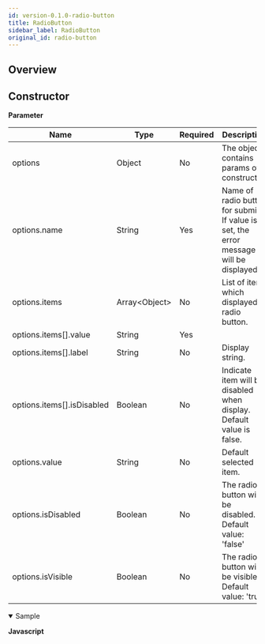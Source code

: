 ```yaml
---
id: version-0.1.0-radio-button
title: RadioButton
sidebar_label: RadioButton
original_id: radio-button
---
```


## Overview

## Constructor

**Parameter**

| Name                       | Type                            | Required | Description                                                                                         |
| -------------------------- | ------------------------------- | -------- | --------------------------------------------------------------------------------------------------- |
| options                    | Object                          | No       | The object contains params of constructor.                                                          |
| options.name               | String                          | Yes      | Name of radio button for submit.<br> If value isn't set, the error message will be displayed. |
| options.items              | Array&lt;Object&gt; | No       | List of item which displayed in radio button.                                                       |
| options.items[].value      | String                          | Yes      |                                                                                                     |
| options.items[].label      | String                          | No       | Display string.                                                                                     |
| options.items[].isDisabled | Boolean                         | No       | Indicate item will be disabled when display. Default value is false.                                |
| options.value              | String                          | No       | Default selected item.                                                                              |
| options.isDisabled         | Boolean                         | No       | The radio button will be disabled. <br> Default value: 'false'                                |
| options.isVisible          | Boolean                         | No       | The radio button will be visible. <br> Default value: 'true'                                  |

<details class="tab-container" open> <Summary>Sample</Summary>

**Javascript**
```

```
</details>
